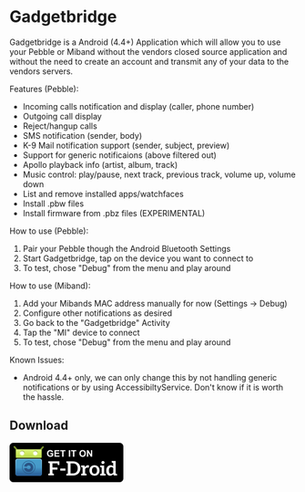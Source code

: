 Gadgetbridge
============

Gadgetbridge is a Android (4.4+) Application which will allow you to use your
Pebble or Miband without the vendors closed source application and without the
need to create an account and transmit any of your data to the vendors servers.

Features (Pebble):

* Incoming calls notification and display (caller, phone number)
* Outgoing call display
* Reject/hangup calls
* SMS notification (sender, body)
* K-9 Mail notification support (sender, subject, preview)
* Support for generic notificaions (above filtered out)
* Apollo playback info (artist, album, track)
* Music control: play/pause, next track, previous track, volume up, volume down
* List and remove installed apps/watchfaces
* Install .pbw files
* Install firmware from .pbz files (EXPERIMENTAL)

How to use (Pebble):

1. Pair your Pebble though the Android Bluetooth Settings
2. Start Gadgetbridge, tap on the device you want to connect to
3. To test, chose "Debug" from the menu and play around

How to use (Miband):

1. Add your Mibands MAC address manually for now (Settings -> Debug)
2. Configure other notifications as desired
3. Go back to the "Gadgetbridge" Activity
4. Tap the "MI" device to connect
5. To test, chose "Debug" from the menu and play around

Known Issues:

* Android 4.4+ only, we can only change this by not handling generic
  notifications or by using AccessibiltyService. Don't know if it is worth the
  hassle.


## Download

[![Gadgetbridge on F-Droid](/Get_it_on_F-Droid.svg.png?raw=true "Download from F-Droid")](https://f-droid.org/repository/browse/?fdid=nodomain.freeyourgadget.gadgetbridge)